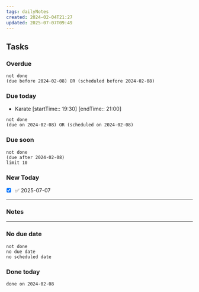 ```yaml
---
tags: dailyNotes
created: 2024-02-04T21:27
updated: 2025-07-07T09:49
---
```

## Tasks
### Overdue
```tasks
not done
(due before 2024-02-08) OR (scheduled before 2024-02-08)
```

### Due today
-  Karate [startTime:: 19:30]  [endTime:: 21:00]
```tasks
not done
(due on 2024-02-08) OR (scheduled on 2024-02-08)
```

### Due soon
```tasks
not done
(due after 2024-02-08)
limit 10
```

### New Today
- [x] ✅ 2025-07-07
----
### Notes

----
### No due date
```tasks
not done
no due date
no scheduled date
```

### Done today
```tasks
done on 2024-02-08
```
